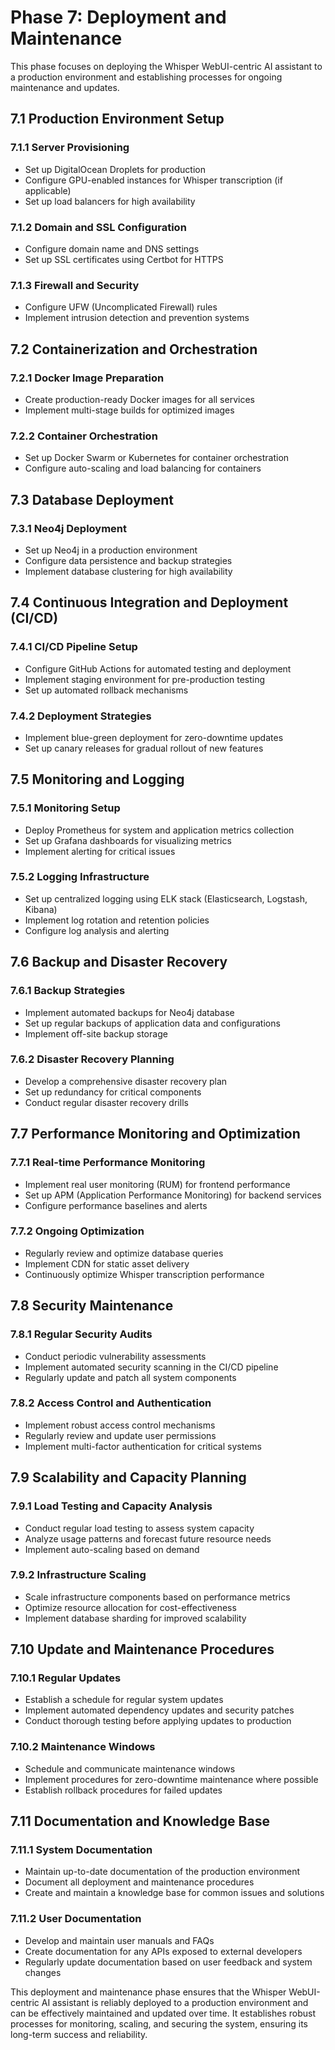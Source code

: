 # Phase 7: Deployment and Maintenance

This phase focuses on deploying the Whisper WebUI-centric AI assistant to a production environment and establishing processes for ongoing maintenance and updates.

## 7.1 Production Environment Setup

### 7.1.1 Server Provisioning
- Set up DigitalOcean Droplets for production
- Configure GPU-enabled instances for Whisper transcription (if applicable)
- Set up load balancers for high availability

### 7.1.2 Domain and SSL Configuration
- Configure domain name and DNS settings
- Set up SSL certificates using Certbot for HTTPS

### 7.1.3 Firewall and Security
- Configure UFW (Uncomplicated Firewall) rules
- Implement intrusion detection and prevention systems

## 7.2 Containerization and Orchestration

### 7.2.1 Docker Image Preparation
- Create production-ready Docker images for all services
- Implement multi-stage builds for optimized images

### 7.2.2 Container Orchestration
- Set up Docker Swarm or Kubernetes for container orchestration
- Configure auto-scaling and load balancing for containers

## 7.3 Database Deployment

### 7.3.1 Neo4j Deployment
- Set up Neo4j in a production environment
- Configure data persistence and backup strategies
- Implement database clustering for high availability

## 7.4 Continuous Integration and Deployment (CI/CD)

### 7.4.1 CI/CD Pipeline Setup
- Configure GitHub Actions for automated testing and deployment
- Implement staging environment for pre-production testing
- Set up automated rollback mechanisms

### 7.4.2 Deployment Strategies
- Implement blue-green deployment for zero-downtime updates
- Set up canary releases for gradual rollout of new features

## 7.5 Monitoring and Logging

### 7.5.1 Monitoring Setup
- Deploy Prometheus for system and application metrics collection
- Set up Grafana dashboards for visualizing metrics
- Implement alerting for critical issues

### 7.5.2 Logging Infrastructure
- Set up centralized logging using ELK stack (Elasticsearch, Logstash, Kibana)
- Implement log rotation and retention policies
- Configure log analysis and alerting

## 7.6 Backup and Disaster Recovery

### 7.6.1 Backup Strategies
- Implement automated backups for Neo4j database
- Set up regular backups of application data and configurations
- Implement off-site backup storage

### 7.6.2 Disaster Recovery Planning
- Develop a comprehensive disaster recovery plan
- Set up redundancy for critical components
- Conduct regular disaster recovery drills

## 7.7 Performance Monitoring and Optimization

### 7.7.1 Real-time Performance Monitoring
- Implement real user monitoring (RUM) for frontend performance
- Set up APM (Application Performance Monitoring) for backend services
- Configure performance baselines and alerts

### 7.7.2 Ongoing Optimization
- Regularly review and optimize database queries
- Implement CDN for static asset delivery
- Continuously optimize Whisper transcription performance

## 7.8 Security Maintenance

### 7.8.1 Regular Security Audits
- Conduct periodic vulnerability assessments
- Implement automated security scanning in the CI/CD pipeline
- Regularly update and patch all system components

### 7.8.2 Access Control and Authentication
- Implement robust access control mechanisms
- Regularly review and update user permissions
- Implement multi-factor authentication for critical systems

## 7.9 Scalability and Capacity Planning

### 7.9.1 Load Testing and Capacity Analysis
- Conduct regular load testing to assess system capacity
- Analyze usage patterns and forecast future resource needs
- Implement auto-scaling based on demand

### 7.9.2 Infrastructure Scaling
- Scale infrastructure components based on performance metrics
- Optimize resource allocation for cost-effectiveness
- Implement database sharding for improved scalability

## 7.10 Update and Maintenance Procedures

### 7.10.1 Regular Updates
- Establish a schedule for regular system updates
- Implement automated dependency updates and security patches
- Conduct thorough testing before applying updates to production

### 7.10.2 Maintenance Windows
- Schedule and communicate maintenance windows
- Implement procedures for zero-downtime maintenance where possible
- Establish rollback procedures for failed updates

## 7.11 Documentation and Knowledge Base

### 7.11.1 System Documentation
- Maintain up-to-date documentation of the production environment
- Document all deployment and maintenance procedures
- Create and maintain a knowledge base for common issues and solutions

### 7.11.2 User Documentation
- Develop and maintain user manuals and FAQs
- Create documentation for any APIs exposed to external developers
- Regularly update documentation based on user feedback and system changes

This deployment and maintenance phase ensures that the Whisper WebUI-centric AI assistant is reliably deployed to a production environment and can be effectively maintained and updated over time. It establishes robust processes for monitoring, scaling, and securing the system, ensuring its long-term success and reliability.
